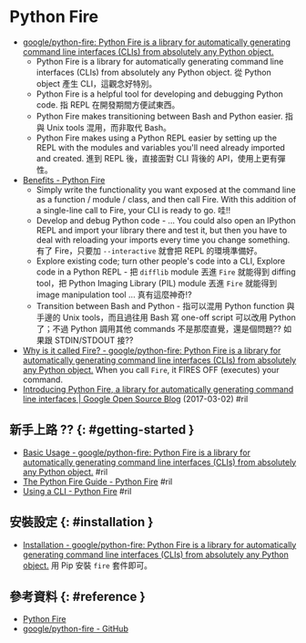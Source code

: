 # Python Fire

  - [google/python\-fire: Python Fire is a library for automatically generating command line interfaces \(CLIs\) from absolutely any Python object\.](https://github.com/google/python-fire)
      - Python Fire is a library for automatically generating command line interfaces (CLIs) from absolutely any Python object. 從 Python object 產生 CLI，這觀念好特別。
      - Python Fire is a helpful tool for developing and debugging Python code. 指 REPL 在開發期間方便試東西。
      - Python Fire makes transitioning between Bash and Python easier. 指與 Unix tools 混用，而非取代 Bash。
      - Python Fire makes using a Python REPL easier by setting up the REPL with the modules and variables you'll need already imported and created. 進到 REPL 後，直接面對 CLI 背後的 API，使用上更有彈性。
  - [Benefits \- Python Fire](https://google.github.io/python-fire/benefits/)
      - Simply write the functionality you want exposed at the command line as a function / module / class, and then call Fire. With this addition of a single-line call to Fire, your CLI is ready to go. 哇!!
      - Develop and debug Python code - ... You could also open an IPython REPL and import your library there and test it, but then you have to deal with reloading your imports every time you change something. 有了 Fire，只要加 `--interactive` 就會把 REPL 的環境準備好。
      - Explore existing code; turn other people's code into a CLI, Explore code in a Python REPL - 把 `difflib` module 丟進 `Fire` 就能得到 diffing tool，把 Python Imaging Library (PIL) module 丟進 `Fire` 就能得到 image manipulation tool ... 真有這麼神奇!?
      - Transition between Bash and Python - 指可以混用 Python function 與手邊的 Unix tools，而且過往用 Bash 寫 one-off script 可以改用 Python 了；不過 Python 調用其他 commands 不是那麼直覺，還是個問題?? 如果跟 STDIN/STDOUT 接??
  - [Why is it called Fire? - google/python\-fire: Python Fire is a library for automatically generating command line interfaces \(CLIs\) from absolutely any Python object\.](https://github.com/google/python-fire#why-is-it-called-fire) When you call `Fire`, it FIRES OFF (executes) your command.
  - [Introducing Python Fire, a library for automatically generating command line interfaces \| Google Open Source Blog](https://opensource.googleblog.com/2017/03/python-fire-command-line.html) (2017-03-02) #ril

## 新手上路 ?? {: #getting-started }

  - [Basic Usage - google/python\-fire: Python Fire is a library for automatically generating command line interfaces \(CLIs\) from absolutely any Python object\.](https://github.com/google/python-fire#basic-usage) #ril
  - [The Python Fire Guide \- Python Fire](https://google.github.io/python-fire/guide/) #ril
  - [Using a CLI \- Python Fire](https://google.github.io/python-fire/using-cli/) #ril

## 安裝設定 {: #installation }

  - [Installation - google/python\-fire: Python Fire is a library for automatically generating command line interfaces \(CLIs\) from absolutely any Python object\.](https://github.com/google/python-fire#installation) 用 Pip 安裝 `fire` 套件即可。

## 參考資料 {: #reference }

  - [Python Fire](https://google.github.io/python-fire/)
  - [google/python-fire - GitHub](https://github.com/google/python-fire)
